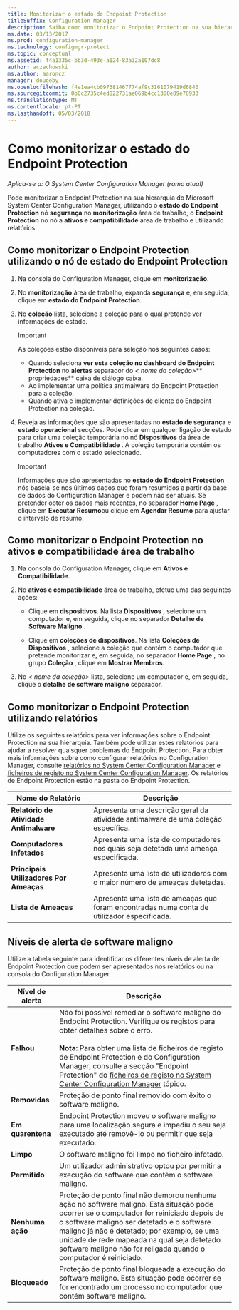 ```yaml
---
title: Monitorizar o estado do Endpoint Protection
titleSuffix: Configuration Manager
description: Saiba como monitorizar o Endpoint Protection na sua hierarquia do System Center Configuration Manager.
ms.date: 03/13/2017
ms.prod: configuration-manager
ms.technology: configmgr-protect
ms.topic: conceptual
ms.assetid: f4a1335c-bb3d-493e-a124-83a32a107dc8
author: aczechowski
ms.author: aaroncz
manager: dougeby
ms.openlocfilehash: f4e1ea4cb097381467774af9c3161079419d6840
ms.sourcegitcommit: 0b0c2735c4ed822731ae069b4cc1380e89e78933
ms.translationtype: MT
ms.contentlocale: pt-PT
ms.lasthandoff: 05/03/2018
---
```

# <a name="how-to-monitor-endpoint-protection-status"></a>Como monitorizar o estado do Endpoint Protection

*Aplica-se a: O System Center Configuration Manager (ramo atual)*

Pode monitorizar o Endpoint Protection na sua hierarquia do Microsoft System Center Configuration Manager, utilizando o **estado do Endpoint Protection** nó **segurança** no **monitorização** área de trabalho, o **Endpoint Protection** no nó a **ativos e compatibilidade** área de trabalho e utilizando relatórios.  

##  <a name="BKMK_1"></a> Como monitorizar o Endpoint Protection utilizando o nó de estado do Endpoint Protection  

1.  Na consola do Configuration Manager, clique em **monitorização**.  

2.  No **monitorização** área de trabalho, expanda **segurança** e, em seguida, clique em **estado do Endpoint Protection**.  

3.  No **coleção** lista, selecione a coleção para o qual pretende ver informações de estado.  

    > [!IMPORTANT]  
    >  As coleções estão disponíveis para seleção nos seguintes casos:  
    >   
    >  -   Quando seleciona **ver esta coleção no dashboard do Endpoint Protection** no **alertas** separador do *< nome da coleção\>*** propriedades** caixa de diálogo caixa.  
    > -   Ao implementar uma política antimalware do Endpoint Protection para a coleção.  
    > -   Quando ativa e implementar definições de cliente do Endpoint Protection na coleção.  

4.  Reveja as informações que são apresentadas no **estado de segurança** e **estado operacional** secções. Pode clicar em qualquer ligação de estado para criar uma coleção temporária no nó **Dispositivos** da área de trabalho **Ativos e Compatibilidade** . A coleção temporária contém os computadores com o estado selecionado.  

    > [!IMPORTANT]  
    >  Informações que são apresentadas no **estado do Endpoint Protection** nós baseia-se nos últimos dados que foram resumidos a partir da base de dados do Configuration Manager e podem não ser atuais. Se pretender obter os dados mais recentes, no separador **Home Page** , clique em **Executar Resumo**ou clique em **Agendar Resumo** para ajustar o intervalo de resumo.  

##  <a name="BKMK_2"></a> Como monitorizar o Endpoint Protection no ativos e compatibilidade área de trabalho  

1.  Na consola do Configuration Manager, clique em **Ativos e Compatibilidade**.  

2.  No **ativos e compatibilidade** área de trabalho, efetue uma das seguintes ações:  

    -   Clique em **dispositivos**. Na lista **Dispositivos** , selecione um computador e, em seguida, clique no separador **Detalhe de Software Maligno** .  

    -   Clique em **coleções de dispositivos**. Na lista **Coleções de Dispositivos** , selecione a coleção que contém o computador que pretende monitorizar e, em seguida, no separador **Home Page** , no grupo **Coleção** , clique em **Mostrar Membros**.  

3.  No *< nome da coleção\>*  lista, selecione um computador e, em seguida, clique o **detalhe de software maligno** separador.  

##  <a name="BKMK_3"></a> Como monitorizar o Endpoint Protection utilizando relatórios  
 Utilize os seguintes relatórios para ver informações sobre o Endpoint Protection na sua hierarquia. Também pode utilizar estes relatórios para ajudar a resolver quaisquer problemas do Endpoint Protection. Para obter mais informações sobre como configurar relatórios no Configuration Manager, consulte [relatórios no System Center Configuration Manager](../../core/servers/manage/reporting.md) e [ficheiros de registo no System Center Configuration Manager](../../core/plan-design/hierarchy/log-files.md). Os relatórios de Endpoint Protection estão na pasta do Endpoint Protection.  

|Nome do Relatório|Descrição|  
|-----------------|-----------------|  
|**Relatório de Atividade Antimalware**|Apresenta uma descrição geral da atividade antimalware de uma coleção específica.|  
|**Computadores Infetados**|Apresenta uma lista de computadores nos quais seja detetada uma ameaça especificada.|  
|**Principais Utilizadores Por Ameaças**|Apresenta uma lista de utilizadores com o maior número de ameaças detetadas.|  
|**Lista de Ameaças**|Apresenta uma lista de ameaças que foram encontradas numa conta de utilizador especificada.|  

## <a name="malware-alert-levels"></a>Níveis de alerta de software maligno  
 Utilize a tabela seguinte para identificar os diferentes níveis de alerta de Endpoint Protection que podem ser apresentados nos relatórios ou na consola do Configuration Manager.  

|Nível de alerta|Descrição|  
|-----------------|-----------------|  
|**Falhou**|Não foi possível remediar o software maligno do Endpoint Protection. Verifique os registos para obter detalhes sobre o erro.<br /><br /> **Nota:** Para obter uma lista de ficheiros de registo de Endpoint Protection e do Configuration Manager, consulte a secção "Endpoint Protection" do [ficheiros de registo no System Center Configuration Manager](../../core/plan-design/hierarchy/log-files.md) tópico.|  
|**Removidas**|Proteção de ponto final removido com êxito o software maligno.|  
|**Em quarentena**|Endpoint Protection moveu o software maligno para uma localização segura e impediu o seu seja executado até removê-lo ou permitir que seja executado.|  
|**Limpo**|O software maligno foi limpo no ficheiro infetado.|  
|**Permitido**|Um utilizador administrativo optou por permitir a execução do software que contém o software maligno.|  
|**Nenhuma ação**|Proteção de ponto final não demorou nenhuma ação no software maligno. Esta situação pode ocorrer se o computador for reiniciado depois de o software maligno ser detetado e o software maligno já não é detetado; por exemplo, se uma unidade de rede mapeada na qual seja detetado software maligno não for religada quando o computador é reiniciado.|  
|**Bloqueado**|Proteção de ponto final bloqueada a execução do software maligno. Esta situação pode ocorrer se for encontrado um processo no computador que contém software maligno.|
